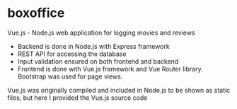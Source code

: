 # boxoffice
Vue.js - Node.js web application for logging movies and reviews

- Backend is done in Node.js with Express framework
- REST API for accessing the database
- Input validation ensured on both frontend and backend
- Frontend is done with Vue.js framework and Vue Router library. Bootstrap was used for page views.

Vue.js was originally compiled and included in Node.js to be shown as static files, but here I provided the Vue.js source code 
